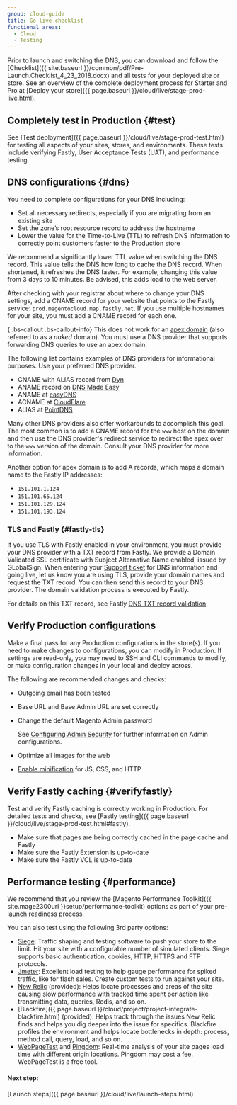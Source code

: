 ```yaml
---
group: cloud-guide
title: Go live checklist
functional_areas:
  - Cloud
  - Testing
---
```


Prior to launch and switching the DNS, you can download and follow the [Checklist]({{ site.baseurl }}/common/pdf/Pre-Launch.Checklist_4_23_2018.docx) and all tests for your deployed site or store. See an overview of the complete deployment process for Starter and Pro at [Deploy your store]({{ page.baseurl }}/cloud/live/stage-prod-live.html).

## Completely test in Production {#test}

See [Test deployment]({{ page.baseurl }}/cloud/live/stage-prod-test.html) for testing all aspects of your sites, stores, and environments. These tests include verifying Fastly, User Acceptance Tests (UAT), and performance testing.

## DNS configurations {#dns}

You need to complete configurations for your DNS including:

*  Set all necessary redirects, especially if you are migrating from an existing site
*  Set the zone’s root resource record to address the hostname
*  Lower the value for the Time-to-Live (TTL) to refresh DNS information to correctly point customers faster to the Production store

  We recommend a significantly lower TTL value when switching the DNS record. This value tells the DNS how long to cache the DNS record. When shortened, it refreshes the DNS faster. For example, changing this value from 3 days to 10 minutes. Be advised, this adds load to the web server.

After checking with your registrar about where to change your DNS settings, add a CNAME record for your website that points to the Fastly service: `prod.magentocloud.map.fastly.net`. If you use multiple hostnames for your site, you must add a CNAME record for each one.

{:.bs-callout .bs-callout-info}
This does not work for an [apex domain](https://blog.cloudflare.com/zone-apex-naked-domain-root-domain-cname-supp) (also referred to as a _naked_ domain). You must use a DNS provider that supports forwarding DNS queries to use an apex domain.

The following list contains examples of DNS providers for informational purposes. Use your preferred DNS provider.

*	CNAME with ALIAS record from [Dyn](http://dyn.com)
*	ANAME record on [DNS Made Easy](http://www.dnsmadeeasy.com)
*	ANAME at [easyDNS](https://www.easydns.com)
*	ACNAME at [CloudFlare](https://www.cloudflare.com)
*	ALIAS at [PointDNS](https://pointhq.com)

Many other DNS providers also offer workarounds to accomplish this goal. The most common is to add a CNAME record for the `www` host on the domain and then use the DNS provider's redirect service to redirect the apex over to the `www` version of the domain. Consult your DNS provider for more information.

Another option for apex domain is to add A records, which maps a domain name to the Fastly IP addresses:
* `151.101.1.124`
* `151.101.65.124`
* `151.101.129.124`
* `151.101.193.124`

### TLS and Fastly {#fastly-tls}

If you use TLS with Fastly enabled in your environment, you must provide your DNS provider with a TXT record from Fastly. We provide a Domain Validated SSL certificate with Subject Alternative Name enabled, issued by GLobalSign. When entering your [Support ticket](#dns) for DNS information and going live, let us know you are using TLS, provide your domain names and request the TXT record. You can then send this record to your DNS provider. The domain validation process is executed by Fastly.

For details on this TXT record, see Fastly [DNS TXT record validation](https://docs.fastly.com/guides/securing-communications/domain-validation-for-tls-certificates#dns-text-record-verification).

## Verify Production configurations

Make a final pass for any Production configurations in the store(s). If you need to make changes to configurations, you can modify in Production. If settings are read-only, you may need to SSH and CLI commands to modify, or make configuration changes in your local and deploy across.

The following are recommended changes and checks:

*	Outgoing email has been tested
*	Base URL and Base Admin URL are set correctly
*	Change the default Magento Admin password

	See [Configuring Admin Security](http://docs.magento.com/m2/ee/user_guide/stores/security-admin.html) for further information on Admin configurations.
*	Optimize all images for the web
*	[Enable minification](http://docs.magento.com/m2/ee/user_guide/system/file-optimization.html) for JS, CSS, and HTTP

## Verify Fastly caching {#verifyfastly}

Test and verify Fastly caching is correctly working in Production. For detailed tests and checks, see [Fastly testing]({{ page.baseurl }}/cloud/live/stage-prod-test.html#fastly).

*	Make sure that pages are being correctly cached in the page cache and Fastly
*	Make sure the Fastly Extension is up-to-date
*	Make sure the Fastly VCL is up-to-date

## Performance testing {#performance}

We recommend that you review the [Magento Performance Toolkit]({{ site.mage2300url }}setup/performance-toolkit) options as part of your pre-launch readiness process.

You can also test using the following 3rd party options:

* [Siege](https://www.joedog.org/siege-home/): Traffic shaping and testing software to push your store to the limit. Hit your site with a configurable number of simulated clients. Siege supports basic authentication, cookies, HTTP, HTTPS and FTP protocols.
* [Jmeter](http://jmeter.apache.org/): Excellent load testing to help gauge performance for spiked traffic, like for flash sales. Create custom tests to run against your site.
* [New Relic](https://support.newrelic.com/) (provided): Helps locate processes and areas of the site causing slow performance with tracked time spent per action like transmitting data, queries, Redis, and so on.
* [Blackfire]({{ page.baseurl }}/cloud/project/project-integrate-blackfire.html) (provided): Helps track through the issues New Relic finds and helps you dig deeper into the issue for specifics. Blackfire profiles the environment and helps locate bottlenecks in depth: process, method call, query, load, and so on.
* [WebPageTest](https://www.webpagetest.org/) and [Pingdom](https://www.pingdom.com/): Real-time analysis of your site pages load time with different origin locations. Pingdom may cost a fee. WebPageTest is a free tool.

#### Next step:
[Launch steps]({{ page.baseurl }}/cloud/live/launch-steps.html)
